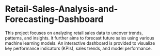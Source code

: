 # Retail-Sales-Analysis-and-Forecasting-Dashboard
This project focuses on analyzing retail sales data to uncover trends, patterns, and insights. It further aims to forecast future sales using various machine learning models. An interactive dashboard is provided to visualize key performance indicators (KPIs), sales trends, and model performance.
